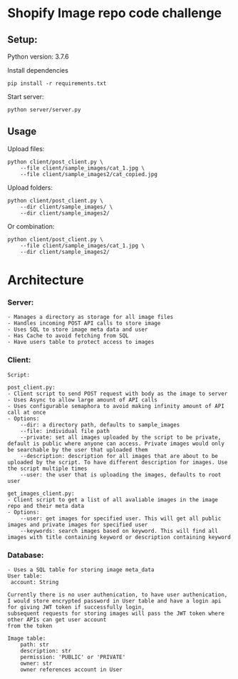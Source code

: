# Shopify Image repo code challenge



## Setup:

Python version: 3.7.6

Install dependencies
```
pip install -r requirements.txt
```

Start server:
```
python server/server.py
```


## Usage

Upload files:
```
python client/post_client.py \
    --file client/sample_images/cat_1.jpg \
    --file client/sample_images2/cat_copied.jpg
```

Upload folders:
```
python client/post_client.py \
    --dir client/sample_images/ \
    --dir client/sample_images2/ 
```

Or combination:
```
python client/post_client.py \
    --file client/sample_images/cat_1.jpg \
    --dir client/sample_images2/
```

# Architecture

### Server:

    - Manages a directory as storage for all image files
    - Handles incoming POST API calls to store image
    - Uses SQL to store image meta data and user
    - Has Cache to avoid fetching from SQL
    - Have users table to protect access to images

### Client:

    Script:

    post_client.py:
    - Client script to send POST request with body as the image to server
    - Uses Async to allow large amount of API calls
    - Uses configurable semaphora to avoid making infinity amount of API call at once
    - Options:
        --dir: a directory path, defaults to sample_images
        --file: individual file path
        --private: set all images uploaded by the script to be private, default is public where anyone can access. Private images would only be searchable by the user that uploaded them
        --description: description for all images that are about to be uploaded by the script. To have different description for images. Use the script multiple times
        --user: the user that is uploading the images, defaults to root user
    
    get_images_client.py:
    - Client script to get a list of all avaliable images in the image repo and their meta data
    - Options:
        --user: get images for specified user. This will get all public images and private images for specified user
        --keywords: search images based on keyword. This will find all images with title containing keyword or description containing keyword


### Database:
    - Uses a SQL table for storing image meta_data
    User table:
     account: String
    
    Currently there is no user authenication, to have user authenication, I would store encrypted password in User table and have a login api for giving JWT token if successfully login,
    subsequent requests for storing images will pass the JWT token where other APIs can get user account
    from the token

    Image table:
        path: str
        description: str
        permission: 'PUBLIC' or 'PRIVATE'
        owner: str
        owner references account in User

